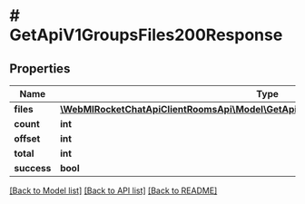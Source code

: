 # # GetApiV1GroupsFiles200Response

## Properties

Name | Type | Description | Notes
------------ | ------------- | ------------- | -------------
**files** | [**\WebMIRocketChatApiClientRoomsApi\Model\GetApiV1GroupsFiles200ResponseFilesInner[]**](GetApiV1GroupsFiles200ResponseFilesInner.md) |  | [optional]
**count** | **int** |  | [optional]
**offset** | **int** |  | [optional]
**total** | **int** |  | [optional]
**success** | **bool** |  | [optional]

[[Back to Model list]](../../README.md#models) [[Back to API list]](../../README.md#endpoints) [[Back to README]](../../README.md)
